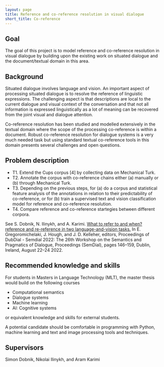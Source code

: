 ```yaml
---
layout: page
title: Reference and co-reference resolution in visual dialogue
short_title: Co-reference
---
```


## Goal

The goal of this project is to model reference and co-reference resolution in visual dialogue by building upon the existing work on situated dialogue and the document/textual domain in this area.

## Background

Situated dialogue involves language and vision. An important aspect of processing situated dialogue is to resolve the reference of linguistic expressions. The challenging aspect is that descriptions are local to the current dialogue and visual context of the conversation and that not all information is expressed linguistically as a lot of meaning can be recovered from the joint visual and dialogue attention. 

Co-reference resolution has been studied and modelled extensively in the textual domain where the scope of the processing co-reference is within a document. Robust co-reference resolution for dialogue systems is a very much needed task but using standard textual co-reference tools in this domain presents several challenges and open questions.

## Problem description

  - T1. Extend the Cups corpus [4] by collecting data on Mechanical Turk.
  - T2. Annotate the corpus with co-reference chains either (a) manually or (b) through Mechanical Turk.
  - T3. Depending on the previous steps, for (a) do a corpus and statistical feature analysis of the annotations in relation to their predictability of co-reference, or for (b) train a supervised text and vision classification model for reference and co-reference resolution.
  - T4. Compare reference and co-reference startegies between different corpora.

See S. Dobnik, N. Ilinykh, and A. Karimi. [What to refer to and when? reference and re-reference in two language-and-vision tasks.](https://semdial2022.github.io/includes/DubDial_Proceedings.pdf) In E. Gregoromichelaki, J. Hough, and J. D. Kelleher, editors, Proceedings of DubDial - Semdial 2022: The 26th Workshop on the Semantics and Pragmatics of Dialogue, Proceedings (SemDial), pages 146–159, Dublin, Ireland, August 22–24 2022.


## Recommended knowledge and skills

For students in Masters in Language Technology (MLT), the master thesis would build on the following courses

  - Computational semantics
  - Dialogue systems
  - Machine learning
  - AI: Cognitive systems

or equivalent knowledge and skills for external students.

A potential candidate should be comfortable in programming with Python, machine learning and text and image processing tools and techniques.


## Supervisors

Simon Dobnik, Nikolai Ilinykh, and Aram Karimi

